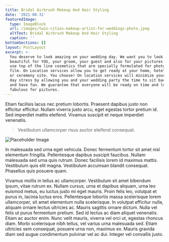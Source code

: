 ```yaml
---
title: Bridal Airbrush Makeup And Hair Styling
date: '2021-08-31'
featuredImage:
  type: ImageBlock
  url: /images/twin-cities-makeup-artist-for-weddings-photo.jpeg
  altText: Bridal Airbrush Makeup And Hair Styling
  caption: ''
bottomSections: []
layout: PostLayout
excerpt: >-
  You deserve to look amazing on your wedding day. We want you to look and feel
  beautiful for YOU, your groom, your guest and also for your pictures. We only
  use top of the line cosmetics that are specially formulated for photography or
  film. On Location services allow you to get ready at your home, hotel, church
  or ceremony site. You choose! On location services will minimize your wedding
  day stress by allowing you and your wedding party the time to sit back, relax
  and have fun. We guarantee that everyone will be ready on time and looking
  fabulous for pictures.
---
```

Etiam facilisis lacus nec pretium lobortis. Praesent dapibus justo non efficitur efficitur. Nullam viverra justo arcu, eget egestas tortor pretium id. Sed imperdiet mattis eleifend. Vivamus suscipit et neque imperdiet venenatis.
        
> Vestibulum ullamcorper risus auctor eleifend consequat.

![Placeholder Image](https://assets.stackbit.com/components/images/default/post-4.jpeg)

In malesuada sed urna eget vehicula. Donec fermentum tortor sit amet nisl elementum fringilla. Pellentesque dapibus suscipit faucibus. Nullam malesuada sed urna quis rutrum. Donec facilisis lorem id maximus mattis. Vestibulum quis elit magna. Vestibulum accumsan blandit consequat. Phasellus quis posuere quam.

Vivamus mollis in tellus ac ullamcorper. Vestibulum sit amet bibendum ipsum, vitae rutrum ex. Nullam cursus, urna et dapibus aliquam, urna leo euismod metus, eu luctus justo mi eget mauris. Proin felis leo, volutpat et purus in, lacinia luctus eros. Pellentesque lobortis massa scelerisque lorem ullamcorper, sit amet elementum nulla scelerisque. In volutpat efficitur nulla, aliquam ornare lectus ultricies ac. Mauris sagittis ornare dictum. Nulla vel felis ut purus fermentum pretium. Sed id lectus ac diam aliquet venenatis. Etiam ac auctor enim. Nunc velit mauris, viverra vel orci ut, egestas rhoncus diam. Morbi scelerisque nibh tellus, vel varius urna malesuada sed. Etiam ultricies sem consequat, posuere urna non, maximus ex. Mauris gravida diam sed augue condimentum pulvinar vel ac dui. Integer vel convallis justo.